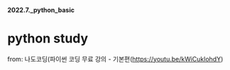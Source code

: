 #### 2022.7._python_basic
# python study
from: 나도코딩(파이썬 코딩 무료 강의 - 기본편(https://youtu.be/kWiCuklohdY)
